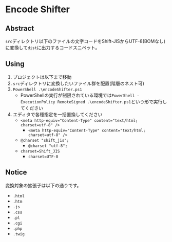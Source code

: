 # Encode Shifter

## Abstract

`src`ディレクトリ以下のファイルの文字コードをShift-JISからUTF-8(BOMなし)に変換して`dist`に出力するコードスニペット。

## Using

1. プロジェクトは以下まで移動
2. `src`ディレクトリに変換したいファイル群を配置(階層のネスト可)
3. `PowerShell .\encodeShifter.ps1`
    - PowerShellの実行が制限されている環境では`PowerShell -ExecutionPolicy RemoteSigned .\encodeShifter.ps1`という形で実行してください
4. エディタで各種指定を一括置換してください
    - `<meta http-equiv="Content-Type" content="text/html; charset=utf-8" />`
        - `<meta http-equiv="Content-Type" content="text/html; charset=utf-8" />`
    - `@charset "shift_jis";`
        - `@charset "utf-8";`
    - `charset=Shift_JIS`
        - `charset=UTF-8`

## Notice

変換対象の拡張子は以下の通りです。

- `.html`
- `.htm`
- `.js`
- `.css`
- `.pl`
- `.cgi`
- `.php`
- `.twig`
